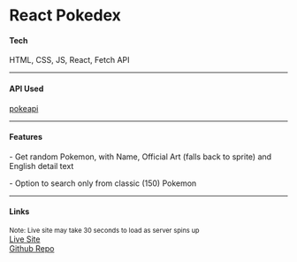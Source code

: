 # React Pokedex

<h4>Tech</h4>
<p>HTML, CSS, JS, React, Fetch API</p>
<hr />
<h4>API Used</h4>
<p>
  <a href="https://pokeapi.co/" target="_blank">
      pokeapi
  </a>
</p>
<hr />
<h4>Features</h4>
<p>- Get random Pokemon, with Name, Official Art (falls back to sprite) and English detail text</p>
<p>- Option to search only from classic (150) Pokemon</p>
<hr />
<h4>Links</h4>
<sup>Note: Live site may take 30 seconds to load as server spins up</sup><br>
<a href="https://react-pokeapi.herokuapp.com/" target="_blank">
	Live Site
</a>
<br>
<a href="https://github.com/PaulB-H/reactpokedex" target="_blank">
	Github Repo
</a>
